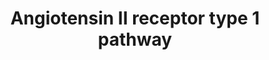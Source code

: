 ---
annotations:
- id: PW:0000003
  parent: signaling pathway
  type: Pathway Ontology
  value: signaling pathway
- id: PW:0000244
  parent: regulatory pathway
  type: Pathway Ontology
  value: angiotensin II signaling pathway
authors:
- Marvin M2
- Khanspers
- RaatsS
- Eweitz
- Egonw
description: angiotensin test
last-edited: 2021-06-09
organisms:
- Homo sapiens
redirect_from:
- /index.php/Pathway:WP5036
- /instance/WP5036
revision: null
schema-jsonld:
- '@context': https://schema.org/
  '@id': https://wikipathways.github.io/pathways/WP5036.html
  '@type': Dataset
  creator:
    '@type': Organization
    name: WikiPathways
  description: angiotensin test
  keywords:
  - ' leading to Cytokine Storm'
  - ACE2
  - ACTA2
  - AGTR1
  - ANG 1-7
  - Angiotensinogen
  - Apoptosis
  - COL1A1
  - COL1A2
  - CTGF
  - Cell Cycle
  - Complement and Coagulation Cascades
  - F12
  - HIF1A
  - IL11
  - IL11RA
  - IL6ST
  - Interleukin-11 Signaling Pathway
  - JUND
  - MAPK1
  - MAS1
  - MKK
  - NOX4
  - PDGFD
  - PTPN11
  - RACK1
  - RAF
  - RAS / NRAS
  - ROS, NF-Kappa-B and Inflammatory Mediators
  - Ras
  - SMAD3
  - SMAD4
  - SP1
  - TGFB1
  - TGFBR1
  - TGFBR2
  - angiotensin II
  license: CC0
  name: Angiotensin II receptor type 1 pathway
seo: CreativeWork
title: Angiotensin II receptor type 1 pathway
wpid: WP5036
---